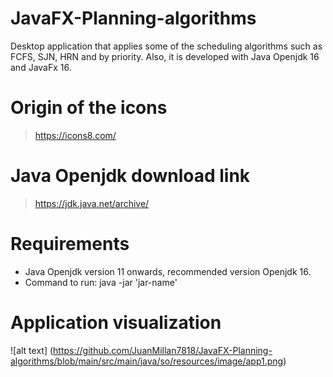 # JavaFX-Planning-algorithms
Desktop application that applies some of the scheduling algorithms such as FCFS, SJN, HRN and by priority. Also, it is developed with Java Openjdk 16 and JavaFx 16.

# Origin of the icons
> https://icons8.com/

# Java Openjdk download link
> https://jdk.java.net/archive/

# Requirements
* Java Openjdk version 11 onwards, recommended version Openjdk 16.
* Command to run: java -jar 'jar-name'


# Application visualization
![alt text] (https://github.com/JuanMillan7818/JavaFX-Planning-algorithms/blob/main/src/main/java/so/resources/image/app1.png)
